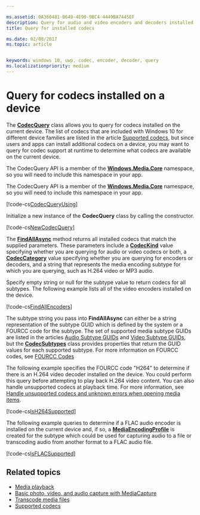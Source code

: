 ```yaml
---

ms.assetid: 0A360481-B649-4E90-9BC4-4449BA7445EF
description: Query for audio and video encoders and decoders installed on a device.
title: Query for installed codecs

ms.date: 02/08/2017
ms.topic: article


keywords: windows 10, uwp, codec, encoder, decoder, query
ms.localizationpriority: medium
---
```


# Query for codecs installed on a device
The **[CodecQuery](https://docs.microsoft.com/uwp/api/windows.media.core.codecquery)** class allows you to query for codecs installed on the current device. The list of codecs that are included with Windows 10 for different device families are listed in the article [Supported codecs](supported-codecs.md), but since users and apps can install additional codecs on a device, you may want to query for codec support at runtime to determine what codecs are available on the current device.

The CodecQuery API is a member of the **[Windows.Media.Core](https://docs.microsoft.com/uwp/api/windows.media.core)** namespace, so you will need to include this namespace in your app.

The CodecQuery API is a member of the **[Windows.Media.Core](https://docs.microsoft.com/uwp/api/windows.media.core)** namespace, so you will need to include this namespace in your app.

[!code-cs[CodecQueryUsing](./code/TranscodeWin10/cs/MainPage.xaml.cs#SnippetCodecQueryUsing)]

Initialize a new instance of the **CodecQuery** class by calling the constructor.

[!code-cs[NewCodecQuery](./code/TranscodeWin10/cs/MainPage.xaml.cs#SnippetNewCodecQuery)]

The **[FindAllAsync](https://docs.microsoft.com/uwp/api/windows.media.core.codecquery.findallasync)** method returns all installed codecs that match the supplied parameters. These parameters include a **[CodecKind](https://docs.microsoft.com/uwp/api/windows.media.core.codeckind)** value specifying whether you are querying for audio or video codecs or both, a **[CodecCategory](https://docs.microsoft.com/uwp/api/windows.media.core.codeccategory)** value specifying whether you are querying for encoders or decoders, and a string that represents the media encoding subtype for which you are querying, such as H.264 video or MP3 audio.

Specify empty string or null for the subtype value to return codecs for all subtypes. The following example lists all of the video encoders installed on the device.

[!code-cs[FindAllEncoders](./code/TranscodeWin10/cs/MainPage.xaml.cs#SnippetFindAllEncoders)]

The subtype string you pass into **FindAllAsync** can either be a string representation of the subtype GUID which is defined by the system or a FOURCC code for the subtype. The set of supported media subtype GUIDs are listed in the articles [Audio Subtype GUIDs](https://msdn.microsoft.com/library/windows/desktop/aa372553(v=vs.85).aspx) and [Video Subtype GUIDs](https://msdn.microsoft.com/library/windows/desktop/aa370819(v=vs.85).aspx), but the **[CodecSubtypes](https://docs.microsoft.com/uwp/api/windows.media.core.codecsubtypes)** class provides properties that return the GUID values for each supported subtype. For more information on FOURCC codes, see [FOURCC Codes](https://msdn.microsoft.com/library/windows/desktop/dd375802(v=vs.85).aspx) 

The following example specifies the FOURCC code "H264" to determine if there is an H.264 video decoder installed on the device. You could perform this query before attempting to play back H.264 video content. You can also handle unsupported codecs at playback time. For more information, see [Handle unsupported codecs and unknown errors when opening media items](https://docs.microsoft.com/windows/uwp/audio-video-camera/media-playback-with-mediasource#handle-unsupported-codecs-and-unknown-errors-when-opening-media-items).

[!code-cs[IsH264Supported](./code/TranscodeWin10/cs/MainPage.xaml.cs#SnippetIsH264Supported)]

The following example queries to determine if a FLAC audio encoder is installed on the current device and, if so, a **[MediaEncodingProfile](https://docs.microsoft.com/uwp/api/Windows.Media.MediaProperties.MediaEncodingProfile)** is created for the subtype which could be used for capturing audio to a file or transcoding audio from another format to a FLAC audio file.

[!code-cs[IsFLACSupported](./code/TranscodeWin10/cs/MainPage.xaml.cs#SnippetIsFLACSupported)]

## Related topics

* [Media playback](media-playback.md)
* [Basic photo, video, and audio capture with MediaCapture](basic-photo-video-and-audio-capture-with-MediaCapture.md)
* [Transcode media files](transcode-media-files.md)
* [Supported codecs](supported-codecs.md)
 

 




